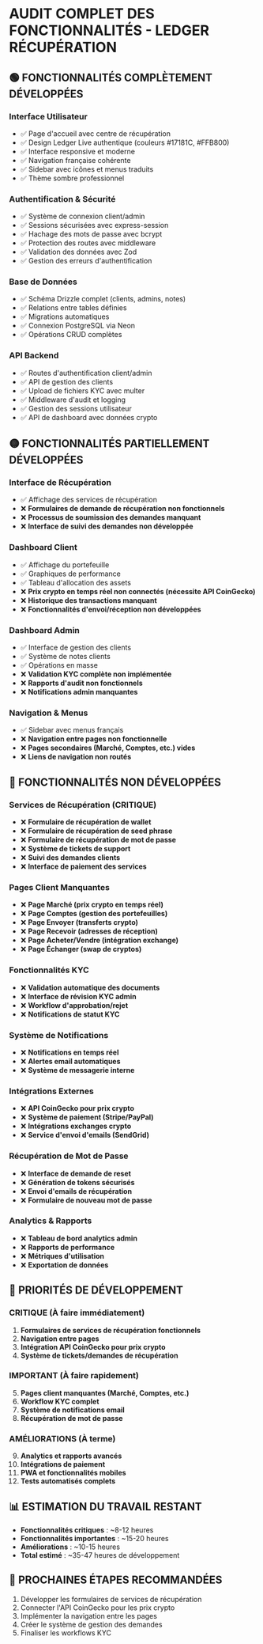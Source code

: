 # AUDIT COMPLET DES FONCTIONNALITÉS - LEDGER RÉCUPÉRATION

## 🟢 FONCTIONNALITÉS COMPLÈTEMENT DÉVELOPPÉES

### Interface Utilisateur
- ✅ Page d'accueil avec centre de récupération
- ✅ Design Ledger Live authentique (couleurs #17181C, #FFB800)
- ✅ Interface responsive et moderne
- ✅ Navigation française cohérente
- ✅ Sidebar avec icônes et menus traduits
- ✅ Thème sombre professionnel

### Authentification & Sécurité
- ✅ Système de connexion client/admin
- ✅ Sessions sécurisées avec express-session
- ✅ Hachage des mots de passe avec bcrypt
- ✅ Protection des routes avec middleware
- ✅ Validation des données avec Zod
- ✅ Gestion des erreurs d'authentification

### Base de Données
- ✅ Schéma Drizzle complet (clients, admins, notes)
- ✅ Relations entre tables définies
- ✅ Migrations automatiques
- ✅ Connexion PostgreSQL via Neon
- ✅ Opérations CRUD complètes

### API Backend
- ✅ Routes d'authentification client/admin
- ✅ API de gestion des clients
- ✅ Upload de fichiers KYC avec multer
- ✅ Middleware d'audit et logging
- ✅ Gestion des sessions utilisateur
- ✅ API de dashboard avec données crypto

## 🟡 FONCTIONNALITÉS PARTIELLEMENT DÉVELOPPÉES

### Interface de Récupération
- ✅ Affichage des services de récupération
- ❌ **Formulaires de demande de récupération non fonctionnels**
- ❌ **Processus de soumission des demandes manquant**
- ❌ **Interface de suivi des demandes non développée**

### Dashboard Client
- ✅ Affichage du portefeuille
- ✅ Graphiques de performance
- ✅ Tableau d'allocation des assets
- ❌ **Prix crypto en temps réel non connectés (nécessite API CoinGecko)**
- ❌ **Historique des transactions manquant**
- ❌ **Fonctionnalités d'envoi/réception non développées**

### Dashboard Admin
- ✅ Interface de gestion des clients
- ✅ Système de notes clients
- ✅ Opérations en masse
- ❌ **Validation KYC complète non implémentée**
- ❌ **Rapports d'audit non fonctionnels**
- ❌ **Notifications admin manquantes**

### Navigation & Menus
- ✅ Sidebar avec menus français
- ❌ **Navigation entre pages non fonctionnelle**
- ❌ **Pages secondaires (Marché, Comptes, etc.) vides**
- ❌ **Liens de navigation non routés**

## 🔴 FONCTIONNALITÉS NON DÉVELOPPÉES

### Services de Récupération (CRITIQUE)
- ❌ **Formulaire de récupération de wallet**
- ❌ **Formulaire de récupération de seed phrase**
- ❌ **Formulaire de récupération de mot de passe**
- ❌ **Système de tickets de support**
- ❌ **Suivi des demandes clients**
- ❌ **Interface de paiement des services**

### Pages Client Manquantes
- ❌ **Page Marché (prix crypto en temps réel)**
- ❌ **Page Comptes (gestion des portefeuilles)**
- ❌ **Page Envoyer (transferts crypto)**
- ❌ **Page Recevoir (adresses de réception)**
- ❌ **Page Acheter/Vendre (intégration exchange)**
- ❌ **Page Échanger (swap de cryptos)**

### Fonctionnalités KYC
- ❌ **Validation automatique des documents**
- ❌ **Interface de révision KYC admin**
- ❌ **Workflow d'approbation/rejet**
- ❌ **Notifications de statut KYC**

### Système de Notifications
- ❌ **Notifications en temps réel**
- ❌ **Alertes email automatiques**
- ❌ **Système de messagerie interne**

### Intégrations Externes
- ❌ **API CoinGecko pour prix crypto**
- ❌ **Système de paiement (Stripe/PayPal)**
- ❌ **Intégrations exchanges crypto**
- ❌ **Service d'envoi d'emails (SendGrid)**

### Récupération de Mot de Passe
- ❌ **Interface de demande de reset**
- ❌ **Génération de tokens sécurisés**
- ❌ **Envoi d'emails de récupération**
- ❌ **Formulaire de nouveau mot de passe**

### Analytics & Rapports
- ❌ **Tableau de bord analytics admin**
- ❌ **Rapports de performance**
- ❌ **Métriques d'utilisation**
- ❌ **Exportation de données**

## 🎯 PRIORITÉS DE DÉVELOPPEMENT

### CRITIQUE (À faire immédiatement)
1. **Formulaires de services de récupération fonctionnels**
2. **Navigation entre pages**
3. **Intégration API CoinGecko pour prix crypto**
4. **Système de tickets/demandes de récupération**

### IMPORTANT (À faire rapidement)
5. **Pages client manquantes (Marché, Comptes, etc.)**
6. **Workflow KYC complet**
7. **Système de notifications email**
8. **Récupération de mot de passe**

### AMÉLIORATIONS (À terme)
9. **Analytics et rapports avancés**
10. **Intégrations de paiement**
11. **PWA et fonctionnalités mobiles**
12. **Tests automatisés complets**

## 📊 ESTIMATION DU TRAVAIL RESTANT

- **Fonctionnalités critiques** : ~8-12 heures
- **Fonctionnalités importantes** : ~15-20 heures  
- **Améliorations** : ~10-15 heures
- **Total estimé** : ~35-47 heures de développement

## 🚀 PROCHAINES ÉTAPES RECOMMANDÉES

1. Développer les formulaires de services de récupération
2. Connecter l'API CoinGecko pour les prix crypto
3. Implémenter la navigation entre les pages
4. Créer le système de gestion des demandes
5. Finaliser les workflows KYC